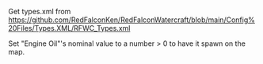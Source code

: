 Get types.xml from https://github.com/RedFalconKen/RedFalconWatercraft/blob/main/Config%20Files/Types.XML/RFWC_Types.xml

Set "Engine Oil"'s nominal value to a number > 0 to have it spawn on the map. 
